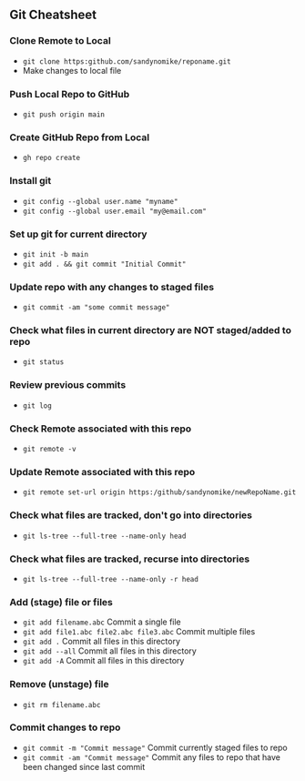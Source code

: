 ## Git Cheatsheet

### Clone Remote to Local
* ```git clone https:github.com/sandynomike/reponame.git```
* Make changes to local file

### Push Local Repo to GitHub
* ```git push origin main```

### Create GitHub Repo from Local
* ```gh repo create```

### Install git
* ```git config --global user.name "myname"```
* ```git config --global user.email "my@email.com"```

### Set up git for current directory
* ```git init -b main```
* ```git add . && git commit "Initial Commit"```

### Update repo with any changes to staged files
* ```git commit -am "some commit message"```

### Check what files in current directory are NOT staged/added to repo
* ```git status```

### Review previous commits
* ```git log```

### Check Remote associated with this repo
* ```git remote -v```

### Update Remote associated with this repo
* ```git remote set-url origin https:/github/sandynomike/newRepoName.git```

### Check what files are tracked, don't go into directories
* ```git ls-tree --full-tree --name-only head```

### Check what files are tracked, recurse into directories
* ```git ls-tree --full-tree --name-only -r head```

### Add (stage) file or files
* ```git add filename.abc``` Commit a single file
* ```git add file1.abc file2.abc file3.abc``` Commit multiple files
* ```git add .``` Commit all files in this directory
* ```git add --all``` Commit all files in this directory
* ```git add -A``` Commit all files in this directory

### Remove (unstage) file
* ```git rm filename.abc```

### Commit changes to repo<br>
* ```git commit -m "Commit message"``` Commit currently staged files to repo
* ```git commit -am "Commit message"``` Commit any files to repo that have been changed since last commit
